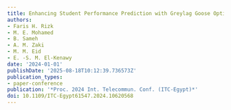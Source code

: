```yaml
---
title: Enhancing Student Performance Prediction with Greylag Goose Optimization Algorithm
authors:
- Faris H. Rizk
- M. E. Mohamed
- B. Sameh
- A. M. Zaki
- M. M. Eid
- E. -S. M. El-Kenawy
date: '2024-01-01'
publishDate: '2025-08-18T10:12:39.736573Z'
publication_types:
- paper-conference
publication: '*Proc. 2024 Int. Telecommun. Conf. (ITC-Egypt)*'
doi: 10.1109/ITC-Egypt61547.2024.10620568
---
```

